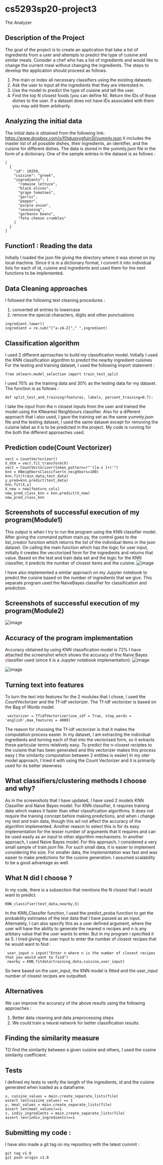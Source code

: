 # cs5293sp20-project3
The Analyzer

## Description of the Project
The goal of the project is to create an application that take a list of ingredients from a user and attempts to predict the type of cuisine and similar meals. Consider a chef who has a list of ingredients and would like to change the current meal without changing the ingredients. The steps to develop the application should proceed as follows.

1) Pre-train or index all necessary classifiers using the existing datasets.
2) Ask the user to input all the ingredients that they are interested in.
3) Use the model to predict the type of cuisine and tell the user.
4) Find the top N closest foods (you can define N). Return the IDs of those dishes to the user. If a dataset does not have IDs associated with them you may add them arbitrarily.

## Analyzing the initial data
The initial data is obtained from the following link:
https://www.dropbox.com/s/f0tduqyvgfuin3l/yummly.json
It includes the master list of all possible dishes, their ingredients, an identifier, and the cuisine for different dishes. The data is stored in the yummly.json file in the form of a dictionary. One of the sample entries in the dataset is as follows : 
~~~
[
  {
    "id": 10259,
    "cuisine": "greek",
    "ingredients": [
      "romaine lettuce",
      "black olives",
      "grape tomatoes",
      "garlic",
      "pepper",
      "purple onion",
      "seasoning",
      "garbanzo beans",
      "feta cheese crumbles"
    ]
  }
]
~~~
## Function1 : Reading the data
Initially I loaded the json file giving the directory where it was stored on my local machine. Since it is in a dictionary format, I convert it into individual lists for each of id, cuisine and ingredients and used them for the next functions to be implemented.

## Data Cleaning approaches
I followed the following text cleaning procedures :
1) converted all entries to lowercase
2) remove the special characters, digits and other punctuations
~~~
ingredient.lower()                               
ingredient = re.sub("[^a-zA-Z]"," ",ingredient)   
~~~
## Classification algorithm
I used 2 different aprroaches to build my classification model. Initially I used the KNN classification algorithm to predict the nearby ingredient cuisines
For the testing and training dataset, I used the following import statement :
~~~
from sklearn.model_selection import train_test_split
~~~
I used 70% as the training data and 30% as the testing data for my dataset.
The function is as follows : 
~~~
def split_test_and_training(features, labels, percent_training=0.7):
~~~
I take the input from the n closest inputs from the user and trained the model using the KNearest Neighbours classifier. 
Also for a different approach that I also used, I gave the training set as the same yummly.json file and the testing dataset, I used the same dataset except for removing the cuisine label as it is to be predicted in the project.
My code is running for the both the different approaches used.

## Prediction code(Count Vectorizer)
~~~
vect = CountVectorizer()
X_dtm = vect.fit_transform(X)
vect = CountVectorizer(token_pattern=r"'([a-z ]+)'")
knn = KNeighborsClassifier(n_neighbors=100)
knn.fit(train_data,test_data)
y_pred=knn.predict(test_data)
knn.fit(X,y)
X_new = new[feature_cols]
new_pred_class_knn = knn.predict(X_new)
new_pred_class_knn
~~~
## Screenshots of successful execution of my program(Module1)
This output is when I try to run the program using the KNN classifier model. After giving the command python main.py, the control goes to the list_creator function which returns the list of the individual items in the json dataset. On calling the main function which has the logic for user input, initially it creates the vecctorized form for the ingredients and returns that value. Based on the test and train data set and the logic for the KNN classifier, it predicts the number of closest items and the cuisine. 
![image](https://user-images.githubusercontent.com/27561736/81335583-72cb9100-906d-11ea-9475-e51940aceed8.png)

I have also implemented a similar approach on my Jupyter notebook to predict the cuisine based on the number of ingredients that we give. This separate program used the NaiveBayes classifier for classification and prediction. 

## Screenshots of successful execution of my program(Module2)
![image](https://user-images.githubusercontent.com/27561736/81346639-3fdec880-9080-11ea-81a1-8d7a17fce4eb.png)


## Accuracy of the program implementation
Accuracy obtained by using KNN classification model is 72%
I have attached the screenshot which shows the accuracy of the Naive Bayes classifier used (since it is a Jupyter notebook implementation):
![image](https://user-images.githubusercontent.com/27561736/81348974-b087e400-9084-11ea-889a-479a7acc233b.png)

![image](https://user-images.githubusercontent.com/27561736/81365211-2607aa80-90ad-11ea-8c8e-1cdb5abcc671.png)

## Turning text into features
To turn the text into features for the 2 modules that I chose, I used the CountVectorizer and the Tf-idf vectorizer. The Tf-idf vectorizer is based on the Bag of Words model.
~~~
 vectorizer = TfidfVectorizer(use_idf = True, stop_words = 'english',max_features = 4000)
~~~
The reason for choosing the Tf-idf vectorizer is that it makes the computation process easier. In my dataset, I am extracting the individual ingredients and turning each of that into the vectorized form, so it extracts these particular terms relatively easy.
To predict the n-closest reciptes to the cuisine that has been generated and this vectorizer makes this process easy ( the similarity computation between 2 entities is easier)
In my oter model approach, I tried it with using the Count Vectorizer and it is primarily used for its better skewness
## What classifiers/clustering methods I choose and why?
As in the screenshots that I have updated, I have used 2 models KNN Classifier and Naive Bayes model. For KNN classifier, it requires training data which makes it faster than other classification algorithms. 
It does not require the training concept before making predictions, and when i change my test and train data, though this wil not affect the accuracy of the algorithm implemented.
Another reason to select this is for its easy implementation for the lesser number of arguments that it requires and can be used easily as an input to other algorithm mechanisms.
In another approach, I used Naive Bayes model. For this approach, I considered a very small sample of train.json file. For such small data, it is easier to implement considering the size.
For smaller data, the implementation was fast and was easier to make predictions for the cuisine generation.
I assumed scalability to be a good advantage as well.

## What N did I choose ?
In my code, there is a subsection that mentions the N closest that I would want to predict.
~~~
KNN_classifier(test_data,nearby,5)
~~~
In the KNN_Classifer function, I used the predict_proba function to get the probability estimates of the test data that I have passed as an input. Alternately, I can also specify this as a user defined argument, where the user will have the ability to generate the nearest n recipes and n is any arbitary value that the user wants to enter. But in my program i specified it as 5.
I tried giving the user input to enter the number of closest recipes that he would want to find :
~~~
 user_input = input("Enter n where n is the number of closest recipes that you would want to find")
 nearby = KNN_fitdata(training_data,cuisine,user_input)
~~~
So here based on the user_input, the KNN model is fitted and the user_input number of closest recipes are outputted.
## Alternatives
We can improve the accuracy of the above results using the following approaches : 
1) Better data cleaning and data preprocessing steps
2) We could train a neural network for better classification results.
## Finding the similarity measure 
TO find the similarity between a given cuisine and others, I used the cosine similarity coefficient.

## Tests
I defined my tests to verify the length of the ingredients, id and the cuisine generated when loaded as a dataframe.
~~~
x, cuisine_values = main.create_separate_lists(file)
assert len(cuisine_values) == 1
y, meal_values = main.create_separate_lists(file)
assert len(meal_values)==1
z, indiv_ingredients = main.create_separate_lists(file)
assert len(indiv_ingredients)==1
~~~
## Submitting my code :
I have also made a git tag on my repository with the latest commit :
~~~
git tag v1.0
git push origin v1.0
~~~
